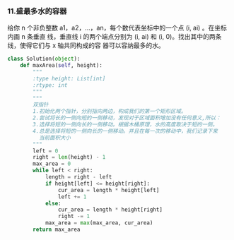 ### 11.盛最多水的容器
给你 n 个非负整数 a1，a2，...，an，每个数代表坐标中的一个点 (i, ai) 。在坐标内画 n 条垂直
线，垂直线 i 的两个端点分别为 (i, ai) 和 (i, 0)。找出其中的两条线，使得它们与 x 轴共同构成的容
器可以容纳最多的水。
```python
class Solution(object):
    def maxArea(self, height):
        """
        :type height: List[int]
        :rtype: int
        """
        """
        双指针
        1.初始化两个指针，分别指向两边，构成我们的第一个矩形区域。
        2.尝试将长的一侧向短的一侧移动，发现对于区域面积增加没有任何意义,所以：
        3.选择将短的一侧向长的一侧移动。根据木桶原理，水的高度取决于短的一侧。
        4.总是选择将短的一侧向长的一侧移动。并且在每一次的移动中，我们记录下来
          当前面积大小
        """
        left = 0
        right = len(height) - 1
        max_area = 0
        while left < right:
            length = right - left
            if height[left] <= height[right]:
                cur_area = length * height[left]
                left += 1
            else:
                cur_area = length * height[right]
                right -= 1
            max_area = max(max_area, cur_area)
        return max_area
``` 
